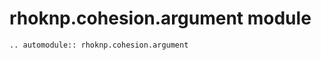 # rhoknp.cohesion.argument module

```{eval-rst}
.. automodule:: rhoknp.cohesion.argument
```

```{toctree}

```
